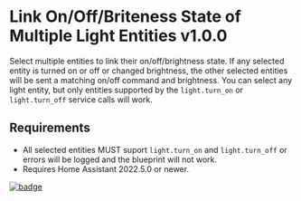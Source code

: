    # Link On/Off/Briteness State of Multiple Light Entities v1.0.0
   Select multiple entities to link their on/off/brightness state.  If any selected entity is turned on or off or changed brightness, the other selected entities will be sent a matching on/off command and brightness.
    You can select any light entity, but only entities supported by the `light.turn_on` or `light.turn_off` service calls will work.
    
   ## Requirements
   
   * All selected entities MUST suport `light.turn_on` and `light.turn_off` or errors will be logged and the blueprint will not work.
   * Requires Home Assistant 2022.5.0 or newer.

   [![badge](https://my.home-assistant.io/badges/blueprint_import.svg)](https://my.home-assistant.io/redirect/blueprint_import/?blueprint_url=https%3A%2F%2Fraw.githubusercontent.com%2Fwroadd%2Fhome-assistant-blueprints%2Fmain%2Fha_sync_dimmers.yaml)
      
